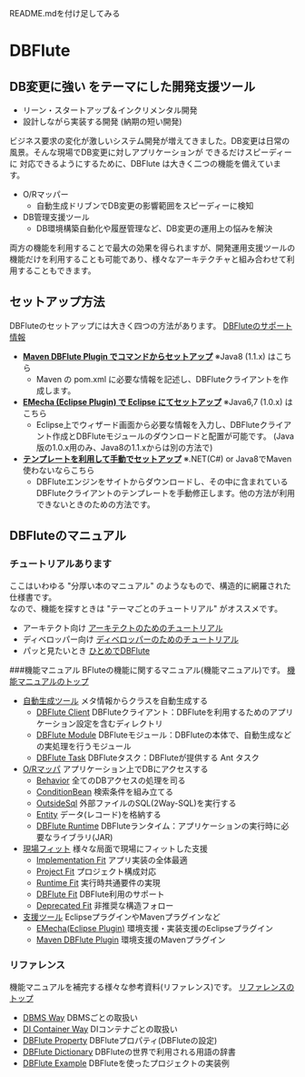 README.mdを付け足してみる
# DBFlute

## DB変更に強い をテーマにした開発支援ツール

- リーン・スタートアップ＆インクリメンタル開発
- 設計しながら実装する開発 (納期の短い開発)

ビジネス要求の変化が激しいシステム開発が増えてきました。DB変更は日常の風景。そんな現場でDB変更に対しアプリケーションが できるだけスピーディーに 対応できるようにするために、DBFlute は大きく二つの機能を備えています。

- O/Rマッパー
  - 自動生成ドリブンでDB変更の影響範囲をスピーディーに検知
- DB管理支援ツール
  - DB環境構築自動化や履歴管理など、DB変更の運用上の悩みを解決

両方の機能を利用することで最大の効果を得られますが、開発運用支援ツールの機能だけを利用することも可能であり、様々なアーキテクチャと組み合わせて利用することもできます。

## セットアップ方法
DBFluteのセットアップには大きく四つの方法があります。 [DBFluteのサポート情報](http://dbflute.seasar.org/ja/environment/supported.html)

- **[Maven DBFlute Plugin でコマンドからセットアップ](http://dbflute.seasar.org/ja/environment/setup/maven.html)** ※Java8 (1.1.x) はこちら
  - Maven の pom.xml に必要な情報を記述し、DBFluteクライアントを作成します。
- **[EMecha (Eclipse Plugin) で Eclipse にてセットアップ](http://dbflute.seasar.org/ja/environment/setup/emecha.html)** ※Java6,7 (1.0.x) はこちら
  - Eclipse上でウィザード画面から必要な情報を入力し、DBFluteクライアント作成とDBFluteモジュールのダウンロードと配置が可能です。 (Java版の1.0.x用のみ、Java8の1.1.xからは別の方法で)
- **[テンプレートを利用して手動でセットアップ](http://dbflute.seasar.org/ja/environment/setup/plain.html)** ※.NET(C#) or Java8でMaven使わないならこちら
  - DBFluteエンジンをサイトからダウンロードし、その中に含まれているDBFluteクライアントのテンプレートを手動修正します。他の方法が利用できないときのための方法です。


## DBFluteのマニュアル
### チュートリアルあります

ここはいわゆる "分厚い本のマニュアル" のようなもので、構造的に網羅された仕様書です。  
なので、機能を探すときは "テーマごとのチュートリアル" がオススメです。
- アーキテクト向け [アーキテクトのためのチュートリアル](http://dbflute.seasar.org/ja/tutorial/architect.html)
- ディベロッパー向け [ディベロッパーのためのチュートリアル](http://dbflute.seasar.org/ja/tutorial/developer.html)
- パッと見たいとき [ひとめでDBFlute](http://dbflute.seasar.org/ja/tutorial/hitomeflute.html)

###機能マニュアル
BFluteの機能に関するマニュアル(機能マニュアル)です。
[機能マニュアルのトップ](http://dbflute.seasar.org/ja/manual/function/index.html)
- [自動生成ツール](http://dbflute.seasar.org/ja/manual/function/generator/index.html)
メタ情報からクラスを自動生成する
  - [DBFlute Client](http://dbflute.seasar.org/ja/manual/function/generator/client/index.html)
DBFluteクライアント：DBFluteを利用するためのアプリケーション設定を含むディレクトリ
  - [DBFlute Module](http://dbflute.seasar.org/ja/manual/function/generator/module/index.html)
DBFluteモジュール：DBFluteの本体で、自動生成などの実処理を行うモジュール
  - [DBFlute Task](http://dbflute.seasar.org/ja/manual/function/generator/task/index.html)
DBFluteタスク：DBFluteが提供する Ant タスク
- [O/Rマッパ](http://dbflute.seasar.org/ja/manual/function/ormapper/index.html)
アプリケーション上でDBにアクセスする
  - [Behavior](http://dbflute.seasar.org/ja/manual/function/ormapper/behavior/index.html)
全てのDBアクセスの処理を司る
  - [ConditionBean](http://dbflute.seasar.org/ja/manual/function/ormapper/conditionbean/index.html)
検索条件を組み立てる
  - [OutsideSql](http://dbflute.seasar.org/ja/manual/function/ormapper/outsidesql/index.html)
外部ファイルのSQL(2Way-SQL)を実行する
  - [Entity](http://dbflute.seasar.org/ja/manual/function/ormapper/entity/index.html)
データ(レコード)を格納する
  - [DBFlute Runtime](http://dbflute.seasar.org/ja/manual/function/ormapper/runtime/index.html)
DBFluteランタイム：アプリケーションの実行時に必要なライブラリ(JAR)
- [現場フィット](http://dbflute.seasar.org/ja/manual/function/genbafit/index.html)
様々な局面で現場にフィットした支援
  - [Implementation Fit](http://dbflute.seasar.org/ja/manual/function/genbafit/implfit/index.html)
アプリ実装の全体最適
  - [Project Fit](http://dbflute.seasar.org/ja/manual/function/genbafit/projectfit/index.html)
プロジェクト構成対応
  - [Runtime Fit](http://dbflute.seasar.org/ja/manual/function/genbafit/runtimefit/index.html)
実行時共通要件の実現
  - [DBFlute Fit](http://dbflute.seasar.org/ja/manual/function/genbafit/dbflutefit/index.html)
DBFlute利用のサポート
  - [Deprecated Fit](http://dbflute.seasar.org/ja/manual/function/genbafit/deprecatedfit/index.html)
非推奨な構造フォロー
- [支援ツール](http://dbflute.seasar.org/ja/manual/function/helper/index.html)
EclipseプラグインやMavenプラグインなど
  - [EMecha(Eclipse Plugin)](http://dbflute.seasar.org/ja/manual/function/helper/emecha/index.html)
環境支援・実装支援のEclipseプラグイン
  - [Maven DBFlute Plugin](http://dbflute.seasar.org/ja/manual/function/helper/maven/index.html)
環境支援のMavenプラグイン

### リファレンス
機能マニュアルを補完する様々な参考資料(リファレンス)です。
[リファレンスのトップ](http://dbflute.seasar.org/ja/manual/reference/index.html)
- [DBMS Way](http://dbflute.seasar.org/ja/manual/reference/dbway/index.html)
DBMSごとの取扱い
- [DI Container Way](http://dbflute.seasar.org/ja/manual/reference/diway/index.html)
DIコンテナごとの取扱い
- [DBFlute Property](http://dbflute.seasar.org/ja/manual/reference/dfprop/index.html)
DBFluteプロパティ(DBFluteの設定)
- [DBFlute Dictionary](http://dbflute.seasar.org/ja/manual/reference/dictionary/index.html)
DBFluteの世界で利用される用語の辞書
- [DBFlute Example](http://dbflute.seasar.org/ja/manual/reference/example/index.html)
DBFluteを使ったプロジェクトの実装例
